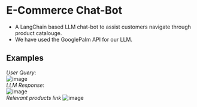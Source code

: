 # E-Commerce Chat-Bot

- A LangChain based LLM chat-bot to assist customers navigate through product catalouge.
- We have used the GooglePalm API for our LLM.

## Examples
_User Query_: <br>
![image](https://github.com/AK3847/Ecommerce_Chatbot_Hacknuthon/assets/94222544/63b7f56d-7745-4a46-8124-2c7fd74b8a0a)
 <br>
_LLM Response_: <br>
![image](https://github.com/AK3847/Ecommerce_Chatbot_Hacknuthon/assets/94222544/33b8efe1-a2b3-4be5-a9e2-557f809b9804)
<br>
_Relevant products link_
![image](https://github.com/AK3847/Ecommerce_Chatbot_Hacknuthon/assets/94222544/da90b5e7-4da2-498a-a8c2-3bd9f85a50d1)
